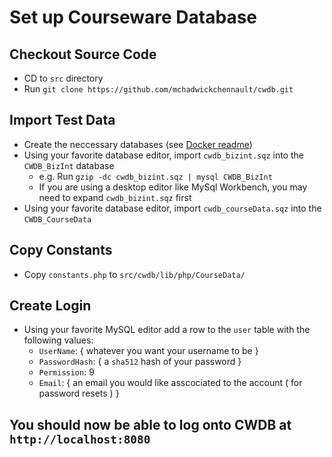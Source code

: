 # Set up Courseware Database

## Checkout Source Code
* CD to `src` directory
* Run `git clone https://github.com/mchadwickchennault/cwdb.git`

## Import Test Data
* Create the neccessary databases (see [Docker readme](../readme.md))
* Using your favorite database editor, import `cwdb_bizint.sqz` into the `CWDB_BizInt` database
    * e.g. Run `gzip -dc cwdb_bizint.sqz | mysql CWDB_BizInt`
    * If you are using a desktop editor like MySql Workbench, you may need to expand `cwdb_bizint.sqz` first
* Using your favorite database editor, import `cwdb_courseData.sqz` into the `CWDB_CourseData` 

## Copy Constants
* Copy `constants.php` to `src/cwdb/lib/php/CourseData/`

## Create Login
* Using your favorite MySQL editor add a row to the `user` table with the following values:
    * `UserName`: { whatever you want your username to be }
    * `PasswordHash`: { a `sha512` hash of your password }
    * `Permission`: 9
    * `Email`: { an email you would like asscociated to the account ( for password resets ) } 

## You should now be able to log onto CWDB at `http://localhost:8080`


